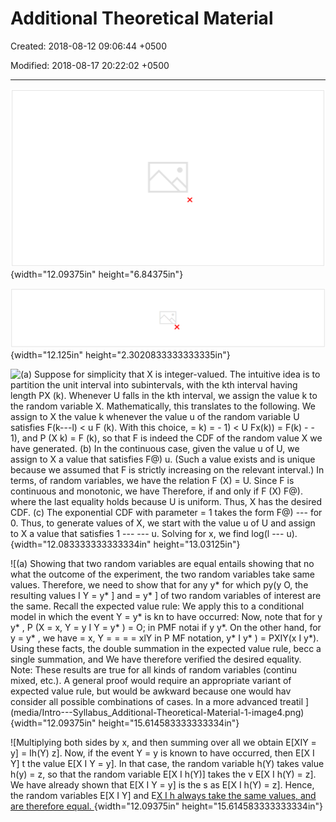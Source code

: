 # Additional Theoretical Material

Created: 2018-08-12 09:06:44 +0500

Modified: 2018-08-17 20:22:02 +0500

---

![A linear function of two independent continuous random fN+Y(z) = The PDF of ---Y? (for independent X, Y) SY(x/2) ](media/Intro---Syllabus_Additional-Theoretical-Material-1-image1.png){width="12.09375in" height="6.84375in"}





![Simulation. We have available a random number generator that produces samples of a random variable U which is uniform on [0, 1]. Describe a method for generating a sample of a random variable X with known CDF F, for the following cases. (a) When X is a discrete random variable that takes finitely many values. (b) When X is continuous, taking values in some interval, and its CDF is strictly monotonic on that interval. (c) When X is exponential with parameter = 1. ](media/Intro---Syllabus_Additional-Theoretical-Material-1-image2.png){width="12.125in" height="2.3020833333333335in"}



![(a) Suppose for simplicity that X is integer-valued. The intuitive idea is to partition the unit interval into subintervals, with the kth interval having length PX (k). Whenever U falls in the kth interval, we assign the value k to the random variable X. Mathematically, this translates to the following. We assign to X the value k whenever the value u of the random variable U satisfies F(k---l) < u F (k). With this choice, = k) = - 1) < U Fx(k)) = F(k) - - 1), and P (X k) = F (k), so that F is indeed the CDF of the random value X we have generated. (b) In the continuous case, given the value u of U, we assign to X a value that satisfies F@) u. (Such a value exists and is unique because we assumed that F is strictly increasing on the relevant interval.) In terms, of random variables, we have the relation F (X) = U. Since F is continuous and monotonic, we have Therefore, if and only if F (X) F@). where the last equality holds because U is uniform. Thus, X has the desired CDF. (c) The exponential CDF with parameter = 1 takes the form F@) --- for 0. Thus, to generate values of X, we start with the value u of U and assign to X a value that satisfies 1 --- --- u. Solving for x, we find log(l --- u). ](media/Intro---Syllabus_Additional-Theoretical-Material-1-image3.png){width="12.083333333333334in" height="13.03125in"}



![(a) Showing that two random variables are equal entails showing that no what the outcome of the experiment, the two random variables take same values. Therefore, we need to show that for any y* for which py(y O, the resulting values I Y = y* ] and = y* ] of two random variables of interest are the same. Recall the expected value rule: We apply this to a conditional model in which the event Y = y* is kn to have occurred: Now, note that for y y* , P (X = x, Y = y I Y = y* ) = O; in PMF notai if y y*. On the other hand, for y = y* , we have = x, Y = = = = xlY in P MF notation, y* I y* ) = PXIY(x I y*). Using these facts, the double summation in the expected value rule, becc a single summation, and We have therefore verified the desired equality. Note: These results are true for all kinds of random variables (continu mixed, etc.). A general proof would require an appropriate variant of expected value rule, but would be awkward because one would hav consider all possible combinations of cases. In a more advanced treatil ](media/Intro---Syllabus_Additional-Theoretical-Material-1-image4.png){width="12.09375in" height="15.614583333333334in"}

![Multiplying both sides by x, and then summing over all we obtain E[XIY = y] = Ih(Y) z]. Now, if the event Y = y is known to have occurred, then E[X I Y] t the value E[X I Y = y]. In that case, the random variable h(Y) takes value h(y) = z, so that the random variable E[X I h(Y)] takes the v E[X I h(Y) = z]. We have already shown that E[X I Y = y] is the s as E[X I h(Y) = z]. Hence, the random variables E[X I Y] and E[X I h always take the same values, and are therefore equal. ](media/Intro---Syllabus_Additional-Theoretical-Material-1-image5.png){width="12.09375in" height="15.614583333333334in"}







